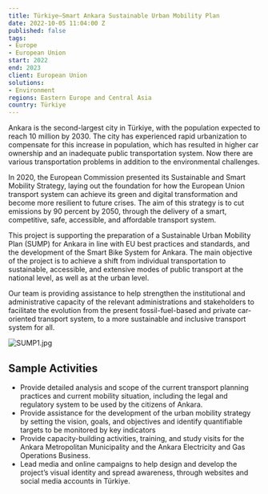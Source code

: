 ```yaml
---
title: Türkiye—Smart Ankara Sustainable Urban Mobility Plan
date: 2022-10-05 11:04:00 Z
published: false
tags:
- Europe
- European Union
start: 2022
end: 2023
client: European Union
solutions:
- Environment
regions: Eastern Europe and Central Asia
country: Türkiye
---
```


Ankara is the second-largest city in Türkiye, with the population expected to reach 10 million by 2030. The city has experienced rapid urbanization to compensate for this increase in population, which has resulted in higher car ownership and an inadequate public transportation system. Now there are various transportation problems in addition to the environmental challenges.

In 2020, the European Commission presented its Sustainable and Smart Mobility Strategy, laying out the foundation for how the European Union transport system can achieve its green and digital transformation and become more resilient to future crises. The aim of this strategy is to cut emissions by 90 percent by 2050, through the delivery of a smart, competitive, safe, accessible, and affordable transport system. 

This project is supporting the preparation of a Sustainable Urban Mobility Plan (SUMP) for Ankara in line with EU best practices and standards, and the development of the Smart Bike System for Ankara. The main objective of the project is to achieve a shift from individual transportation to sustainable, accessible, and extensive modes of public transport at the national level, as well as at the urban level.

Our team is providing assistance to help strengthen the institutional and administrative capacity of the relevant administrations and stakeholders to facilitate the evolution from the present fossil-fuel-based and private car-oriented transport system, to a more sustainable and inclusive transport system for all. 

![SUMP1.jpg](/uploads/SUMP1.jpg)

## Sample Activities

* Provide detailed analysis and scope of the current transport planning practices and current mobility situation, including the legal and regulatory system to be used by the citizens of Ankara. 
* Provide assistance for the development of the urban mobility strategy by setting the vision, goals, and objectives and identify quantifiable targets to be monitored by key indicators
* Provide capacity-building activities, training, and study visits for the Ankara Metropolitan Municipality and the Ankara Electricity and Gas Operations Business.
* Lead media and online campaigns to help design and develop the project’s visual identity and spread awareness, through websites and social media accounts in Türkiye.